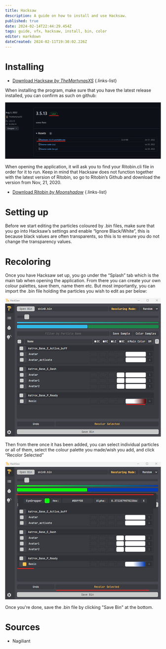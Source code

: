 ```yaml
---
title: Hacksaw
description: A guide on how to install and use Hacksaw.
published: true
date: 2024-02-14T22:44:29.454Z
tags: guide, vfx, hacksaw, install, bin, color
editor: markdown
dateCreated: 2024-02-11T19:30:02.226Z
---
```


# Installing

- [Download Hacksaw *by TheMartynasXS*](https://github.com/TheMartynasXS/Hacksaw/releases)
{.links-list}

When installing the program, make sure that you have the latest release installed, you can confirm as such on github:

![hacksawgit.webp](/user-pictures/vector/new-post-guide/hacksawgit.webp)

When opening the application, it will ask you to find your Ritobin.cli file in order for it to run. Keep in mind that Hacksaw does not function together with the latest version of Ritobin, so go to Ritobin’s Github and download the version from Nov, 21, 2020.

- [Download Ritobin *by Moonshadow*](https://github.com/moonshadow565/ritobin/releases)
{.links-list}

# Setting up

Before we start editing the particles coloured by .bin files, make sure that you go into Hacksaw’s settings and enable “Ignore Black/White”, this is because black values are often transparents, so this is to ensure you do not change the transparency values.

# Recoloring

Once you have Hacksaw set up, you go under the “Splash” tab which is the main tab when opening the application. From there you can create your own colour palettes, save them, name them etc. But most importantly, you can import the .bin file holding the particles you wish to edit as per below:

![hacksaw__bin.webp](/user-pictures/vector/new-post-guide/hacksaw__bin.webp)

Then from there once it has been added, you can select individual particles or all of them, select the colour palette you made/wish you add, and click “Recolor Selected”

![recolouring_.webp](/user-pictures/vector/new-post-guide/recolouring_.webp)

Once you're done, save the .bin file by clicking "Save Bin" at the bottom.

# Sources

- Nagiliant